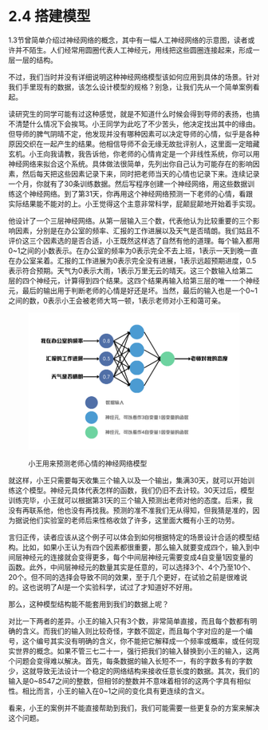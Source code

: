 # 2.4 搭建模型

1.3节曾简单介绍过神经网络的概念，其中有一幅人工神经网络的示意图，读者或许并不陌生。人们经常用圆圈代表人工神经元，用线把这些圆圈连接起来，形成一层一层的结构。

不过，我们当时并没有详细说明这种神经网络模型该如何应用到具体的场景。针对我们手里现有的数据，该怎么设计模型的规格？别急，让我们先从一个简单案例看起。

读研究生的同学可能有过这种感觉，就是不知道什么时候会得到导师的表扬，也搞不清楚什么情况下会挨骂。小王同学为此吃了不少苦头，他决定找出其中的缘由。但导师的脾气阴晴不定，他发现并没有哪种因素可以决定导师的心情，似乎是各种原因交织在一起产生的结果。他相信导师不会无缘无故批评别人，这里面一定暗藏玄机。小王向我请教，我告诉他，你老师的心情肯定是一个非线性系统，你可以用神经网络来拟合这个系统。具体做法很简单，先列出你自己认为可能存在的影响因素，然后每天把这些因素记录下来，同时把老师当天的心情也记录下来。连续记录一个月，你就有了30条训练数据。然后写程序创建一个神经网络，用这些数据训练这个神经网络。到了第31天，你再用这个神经网络预测一下老师的心情，看跟实际结果能不能对的上。小王觉得这个主意非常科学，屁颠屁颠地开始着手实现。

他设计了一个三层神经网络。从第一层输入三个数，代表他认为比较重要的三个影响因素，分别是在办公室的频率、汇报的工作进展以及天气是否晴朗。我们姑且不评价这三个因素选的是否合适，小王既然这样选了自然有他的道理。每个输入都用0\~1之间的小数表示。在办公室的频率为0表示完全不去上班，1表示一天到晚一直在办公室呆着。汇报的工作进展为0表示完全没有进展，1表示远超预期进度，0.5表示符合预期。天气为0表示大雨，1表示万里无云的晴天。这三个数输入给第二层的四个神经元，计算得到四个结果。这四个结果再输入给第三层的唯一一个神经元，最后的输出用于判断老师的心情是好还是坏。当然，最后的输入也是一个0\~1之间的数，0表示小王会被老师大骂一顿，1表示老师对小王和蔼可亲。

<figure><img src="../.gitbook/assets/xiaowangtask.png" alt=""><figcaption><p>小王用来预测老师心情的神经网络模型</p></figcaption></figure>

就这样，小王只需要每天收集三个输入以及一个输出，集满30天，就可以开始训练这个模型。神经元具体代表怎样的函数，我们仍旧不去计较。30天过后，模型训练完毕，小王就可以根据第31天的三个输入预测出老师对他的态度。后来，我没有再联系他，他也没有再找我。预测的准不准我们无从得知，但我猜是准的，因为据说他们实验室的老师后来性格收敛了许多，这里面大概有小王的功劳。

言归正传，读者应该从这个例子可以体会到如何根据特定的场景设计合适的模型结构。比如，如果小王认为有四个因素都很重要，那么输入就要变成四个，输入到中间层神经元的连接就会变得更多，每个中间层神经元需要变成4自变量1因变量的函数。此外，中间层神经元的数量其实是任意的，可以选择3个、4个乃至10个、20个。但不同的选择会导致不同的效果，至于几个更好，在试验之前是很难说的。这也说明了AI是一个实验科学，试过了才知道好不好用。

那么，这种模型结构能不能套用到我们的数据上呢？

对比一下两者的差异。小王的输入只有3个数，非常简单直接，而且每个数都有明确的含义。而我们的输入则比较奇怪，字数不固定，而且每个字对应的是一个编号，这个编号其实没有明确的含义，你不能把它解释成一个频率或概率，或任何现实世界的概念。如果不管三七二十一，强行把我们的输入替换到小王的输入，这两个问题会变得难以解决。首先，每条数据的输入长短不一，有的字数多有的字数少，这就导致无法设计一个稳定的网络结构来接收任意长度的数据。其次，我们的输入是0\~8547之间的整数，但相邻的整数并不意味着相邻的这两个字具有相似性。相比而言，小王的输入在0\~1之间的变化具有更连续的含义。

看来，小王的案例并不能直接帮助到我们，我们可能需要一些更复杂的方案来解决这个问题。
